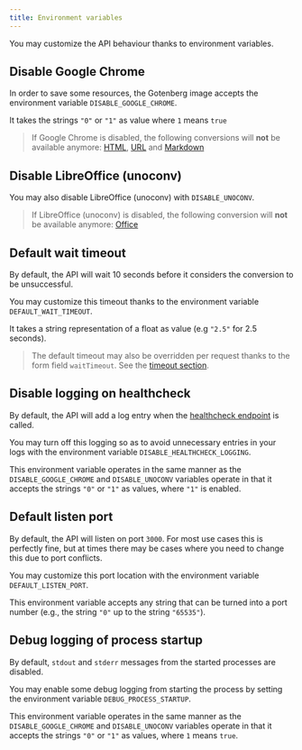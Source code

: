 ```yaml
---
title: Environment variables
---
```


You may customize the API behaviour thanks to environment variables.

## Disable Google Chrome

In order to save some resources, the Gotenberg image accepts the environment variable `DISABLE_GOOGLE_CHROME`.

It takes the strings `"0"` or `"1"` as value where `1` means `true`

> If Google Chrome is disabled, the following conversions will **not** be available anymore:
> [HTML](#html), [URL](#url) and [Markdown](#markdown)

## Disable LibreOffice (unoconv)

You may also disable LibreOffice (unoconv) with `DISABLE_UNOCONV`.

> If LibreOffice (unoconv) is disabled, the following conversion will **not** be available anymore:
> [Office](#office)

## Default wait timeout

By default, the API will wait 10 seconds before it considers the conversion to be unsuccessful.

You may customize this timeout thanks to the environment variable `DEFAULT_WAIT_TIMEOUT`.

It takes a string representation of a float as value (e.g `"2.5"` for 2.5 seconds).

> The default timeout may also be overridden per request thanks to the form field `waitTimeout`.
> See the [timeout section](#timeout).

## Disable logging on healthcheck

By default, the API will add a log entry when the [healthcheck endpoint](#ping) is called.

You may turn off this logging so as to avoid unnecessary entries in your logs with the environment variable `DISABLE_HEALTHCHECK_LOGGING`.

This environment variable operates in the same manner as the `DISABLE_GOOGLE_CHROME` and `DISABLE_UNOCONV` variables operate in that it accepts the strings `"0"` or `"1"` as values, where `"1"` is enabled.

## Default listen port

By default, the API will listen on port `3000`. For most use cases this is perfectly fine, but at times there may be cases where you need to change this due to port conflicts.

You may customize this port location with the environment variable `DEFAULT_LISTEN_PORT`.

This environment variable accepts any string that can be turned into a port number (e.g., the string `"0"` up to the string `"65535"`).

## Debug logging of process startup

By default, `stdout` and `stderr` messages from the started processes are disabled.

You may enable some debug logging from starting the process by setting the environment variable `DEBUG_PROCESS_STARTUP`.

This environment variable operates in the same manner as the `DISABLE_GOOGLE_CHROME` and `DISABLE_UNOCONV` variables operate in that it accepts the strings `"0"` or `"1"` as values, where `1` means `true`.
